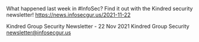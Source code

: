 What happened last week in #InfoSec? Find it out with the Kindred security newsletter!
https://news.infosecgur.us/2021-11-22

Kindred Group Security Newsletter - 22 Nov 2021
Kindred Group Security
newsletter@infosecgur.us
 
